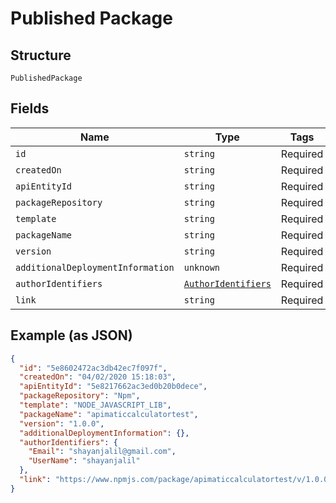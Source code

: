 
# Published Package

## Structure

`PublishedPackage`

## Fields

| Name | Type | Tags | Description |
|  --- | --- | --- | --- |
| `id` | `string` | Required | - |
| `createdOn` | `string` | Required | - |
| `apiEntityId` | `string` | Required | - |
| `packageRepository` | `string` | Required | - |
| `template` | `string` | Required | - |
| `packageName` | `string` | Required | - |
| `version` | `string` | Required | - |
| `additionalDeploymentInformation` | `unknown` | Required | - |
| `authorIdentifiers` | [`AuthorIdentifiers`](/doc/models/author-identifiers.md) | Required | - |
| `link` | `string` | Required | - |

## Example (as JSON)

```json
{
  "id": "5e8602472ac3db42ec7f097f",
  "createdOn": "04/02/2020 15:18:03",
  "apiEntityId": "5e8217662ac3ed0b20b0dece",
  "packageRepository": "Npm",
  "template": "NODE_JAVASCRIPT_LIB",
  "packageName": "apimaticcalculatortest",
  "version": "1.0.0",
  "additionalDeploymentInformation": {},
  "authorIdentifiers": {
    "Email": "shayanjalil@gmail.com",
    "UserName": "shayanjalil"
  },
  "link": "https://www.npmjs.com/package/apimaticcalculatortest/v/1.0.0"
}
```

